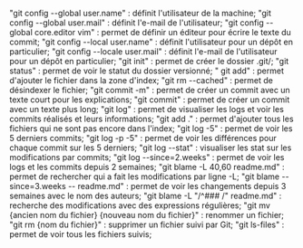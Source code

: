 "git config --global user.name" : définit l'utilisateur de la machine;
"git config --global user.mail" : définit l'e-mail de l'utilisateur;
"git config --global core.editor vim" : permet de définir un éditeur pour écrire le texte du commit;
"git config --local user.name" : définit l'utilisateur pour un dépôt en particulier;
"git config --locale user.mail" : définit l'e-mail de l'utilisateur pour un dépôt en particulier;
"git init" : permet de créer le dossier .git/;
"git status" : permet de voir le statut du dossier versionné;
" git add" : permet d'ajouter le fichier dans la zone d'index;
"git rm --cached" : permet de désindexer le fichier;
"git commit -m" : permet de créer un commit avec un texte court pour les explications;
"git commit" : permet de créer un commit avec un texte plus long;
"git log" : permet de visualiser les logs et voir les commits réalisés et leurs informations;
"git add ." : permet d'ajouter tous les fichiers qui ne sont pas encore dans l'index;
"git log -5" : permet de voir les 5 derniers commits;
"git log -p -5" : permet de voir les différences pour chaque commit sur les 5 derniers;
"git log --stat" : visualiser les stat sur les modifications par commits;
"git log --since=2.weeks" : permet de voir les logs et les commits depuis 2 semaines;
"git blame -L 40,60 readme.md" : permet de rechercher qui a fait les modifications par ligne -L;
"git blame --since=3.weeks -- readme.md" : permet de voir les changements depuis 3 semaines avec le nom des auteurs;
"git blame -L "/^### /" readme.md" : recherche des modifications avec des expressions régulières;
"git mv {ancien nom du fichier} {nouveau nom du fichier}" : renommer un fichier;
"git rm {nom du fichier}" : supprimer un fichier suivi par Git;
"git ls-files" : permet de voir tous les fichiers suivis;
